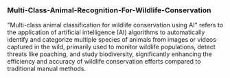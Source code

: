 ### Multi-Class-Animal-Recognition-For-Wildlife-Conservation
"Multi-class animal classification for wildlife conservation using AI" refers to the application of artificial intelligence (AI) algorithms to automatically identify and categorize multiple species of animals from images or videos captured in the wild, primarily used to monitor wildlife populations, detect threats like poaching, and study biodiversity, significantly enhancing the efficiency and accuracy of wildlife conservation efforts compared to traditional manual methods.
